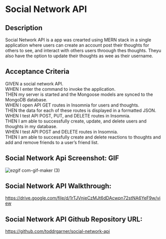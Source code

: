 # Social Network API

## Description

Social Network API is a app was crearted using MERN stack in a single application where users can create an account post their thoughts for others to see, and interact with others users throough thes thoughts. Theyu also have the option to update their thoughts as wee as their username.

## Acceptance Criteria

GIVEN a social network API.<br>
WHEN I enter the command to invoke the application.<br>
THEN my server is started and the Mongoose models are synced to the MongoDB database.<br>
WHEN I open API GET routes in Insomnia for users and thoughts.<br>
THEN the data for each of these routes is displayed in a formatted JSON.<br>
WHEN I test API POST, PUT, and DELETE routes in Insomnia.<br>
THEN I am able to successfully create, update, and delete users and thoughts in my database.<br>
WHEN I test API POST and DELETE routes in Insomnia.<br>
THEN I am able to successfully create and delete reactions to thoughts and add and remove friends to a user’s friend list.

## Social Network Api Screenshot: GIF

![ezgif com-gif-maker (3)](https://user-images.githubusercontent.com/110719370/200689629-d3ff7a4a-a5e4-4186-8cd3-c526e616c73a.gif)

## Social Network API Walkthrough:

https://drive.google.com/file/d/1rTJVnjeCzMJt6dDAcwpn72stNA6YeF9w/view

## Social Network API Github Repository URL:

https://github.com/toddrgarner/social-network-api


